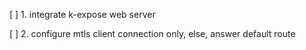 [ ] 1. integrate k-expose web server

[ ] 2. configure mtls client connection only, else, answer default route
